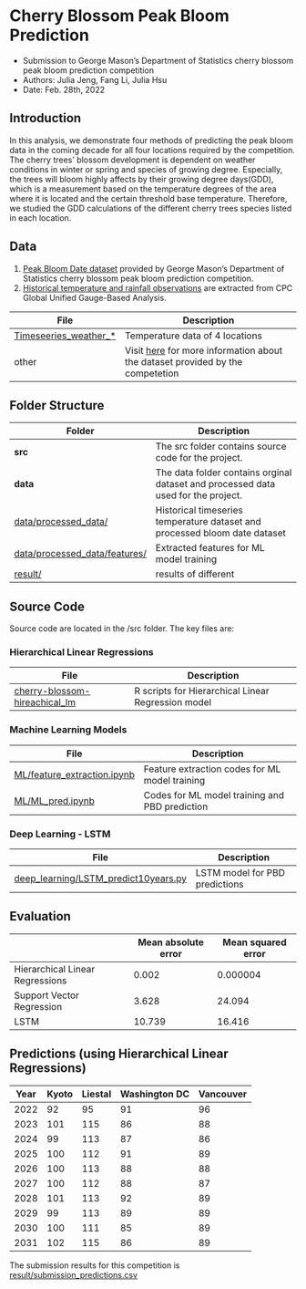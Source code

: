 # Cherry Blossom Peak Bloom Prediction
* Submission to George Mason’s Department of Statistics cherry blossom peak bloom prediction competition
* Authors: Julia Jeng, Fang Li, Julia Hsu
* Date: Feb. 28th, 2022

## Introduction
In this analysis, we demonstrate four methods of predicting the peak bloom data in the coming decade for all four locations required by the competition. The cherry trees' blossom development is dependent on weather conditions in winter or spring and species of growing degree. Especially, the trees will bloom highly affects by their growing degree days(GDD), which is a measurement based on the temperature degrees of the area where it is located and the certain threshold base temperature.  Therefore, we studied the GDD calculations of the different cherry trees species listed in each location. 

## Data
1. [Peak Bloom Date dataset](https://github.com/GMU-CherryBlossomCompetition/peak-bloom-prediction/tree/main/data) provided by George Mason’s Department of Statistics cherry blossom peak bloom prediction competition.
2. [Historical temperature and rainfall observations](https://psl.noaa.gov/data/gridded/data.cpc.globalprecip.html) are extracted from CPC Global Unified Gauge-Based Analysis.

| File | Description |
| ---- | ----------- |
| [Timeseeries_weather_*](https://github.com/JuliaHsu/peak-bloom-prediction/tree/main/data/processed_data/) | Temperature data of 4 locations |
| other | Visit [here](https://github.com/GMU-CherryBlossomCompetition/peak-bloom-prediction/tree/main/data) for more information about the dataset provided by the competetion |

## Folder Structure
| Folder | Description |
| ------ | ----------- |
| **src** |  The src folder contains source code for the project. |
| **data**|The data folder contains orginal dataset and processed data used for the project. |
| [data/processed_data/](https://github.com/JuliaHsu/peak-bloom-prediction/tree/main/data/processed_data/) | Historical timeseries temperature dataset and processed bloom date dataset|
| [data/processed_data/features/](https://github.com/JuliaHsu/peak-bloom-prediction/tree/main/data/processed_data/features) | Extracted features for ML model training |
| [result/](https://github.com/JuliaHsu/peak-bloom-prediction/tree/main/result) | results of different |

## Source Code
Source code are located in the /src folder. The key files are:

### Hierarchical Linear Regressions

| File | Description |
| ---- | ----------- |
| [cherry-blossom-hireachical_lm](https://github.com/JuliaHsu/peak-bloom-prediction/blob/main/src/hierarchical_linear_regression/cherry-blossom-hireachical_lm.r) | R scripts for Hierarchical Linear Regression model |
### Machine Learning Models

| File | Description |
| ---- | ----------- |
| [ML/feature_extraction.ipynb](https://github.com/JuliaHsu/peak-bloom-prediction/blob/main/src/ML/feature_extraction.ipynb) | Feature extraction codes for ML model training |
| [ML/ML_pred.ipynb](https://github.com/JuliaHsu/peak-bloom-prediction/blob/main/src/ML/ML_pred.ipynb) | Codes for ML model training and PBD prediction |

### Deep Learning - LSTM 
| File | Description |
| ---- | ----------- |
| [deep_learning/LSTM_predict10years.py](https://github.com/JuliaHsu/peak-bloom-prediction/blob/main/src/deep_learning/LSTM_predict10years.py)| LSTM model for PBD predictions |

## Evaluation
|                                       | Mean absolute error | Mean squared error | 
| --------------------------------------| --------------------| -------------------|
| Hierarchical Linear Regressions       | 0.002               | 0.000004           |
| Support Vector Regression             | 3.628               | 24.094             |
| LSTM                                  | 10.739              | 16.416             |

## Predictions (using Hierarchical Linear Regressions)
| Year | Kyoto | Liestal       | Washington DC | Vancouver |
| -----| ----- | ------------- | ------------- | --------- |
| 2022 | 92    | 95            | 91            | 96        |
| 2023 | 101   | 115           | 86            | 88        |
| 2024 | 99    | 113           | 87            | 86        |
| 2025 | 100   | 112           | 91            | 89        |           
| 2026 | 100   | 113           | 88            | 88        |
| 2027 | 100   | 112           | 88            | 87        |
| 2028 | 101   | 113           | 92            | 89        |
| 2029 | 99    | 113           | 89            | 89        |
| 2030 | 100   | 111           | 85            | 89        | 
| 2031 | 102   | 115           | 86            | 89        |

The submission results for this competition is [result/submission_predictions.csv](https://github.com/JuliaHsu/peak-bloom-prediction/blob/main/result/submission_predictions.csv)








